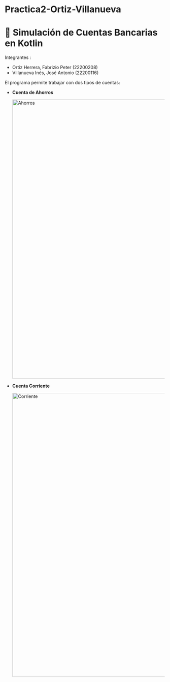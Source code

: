 # Practica2-Ortiz-Villanueva
# 🏦 Simulación de Cuentas Bancarias en Kotlin
Integrantes : 
- Ortiz Herrera, Fabrizio Peter (22200208)
- Villanueva Inés, José Antonio (22200116)

El programa permite trabajar con dos tipos de cuentas:

- **Cuenta de Ahorros**
  
  <img width="657" height="879" alt="Ahorros" src="https://github.com/user-attachments/assets/a9dfe874-67a7-4c81-a8c5-bf28473fbc98" />

- **Cuenta Corriente**
  
  <img width="590" height="894" alt="Corriente" src="https://github.com/user-attachments/assets/9b5fb5cf-f8c4-4449-8756-cac0386b4e9f" />
